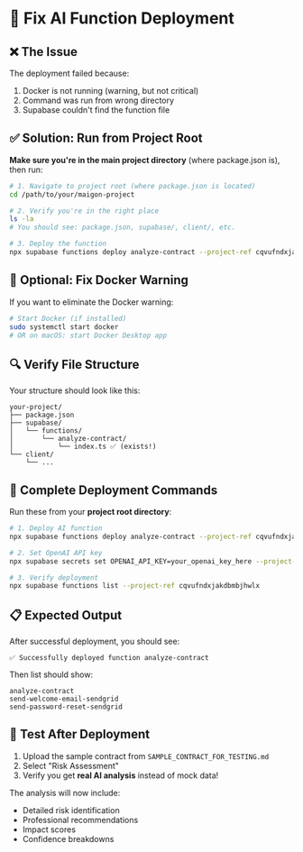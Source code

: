 # 🔧 Fix AI Function Deployment

## ❌ **The Issue**
The deployment failed because:
1. Docker is not running (warning, but not critical)
2. Command was run from wrong directory
3. Supabase couldn't find the function file

## ✅ **Solution: Run from Project Root**

**Make sure you're in the main project directory** (where package.json is), then run:

```bash
# 1. Navigate to project root (where package.json is located)
cd /path/to/your/maigon-project

# 2. Verify you're in the right place
ls -la
# You should see: package.json, supabase/, client/, etc.

# 3. Deploy the function
npx supabase functions deploy analyze-contract --project-ref cqvufndxjakdbmbjhwlx
```

## 🐳 **Optional: Fix Docker Warning**

If you want to eliminate the Docker warning:
```bash
# Start Docker (if installed)
sudo systemctl start docker
# OR on macOS: start Docker Desktop app
```

## 🔍 **Verify File Structure**

Your structure should look like this:
```
your-project/
├── package.json
├── supabase/
│   └── functions/
│       └── analyze-contract/
│           └── index.ts ✅ (exists!)
└── client/
    └── ...
```

## 🚀 **Complete Deployment Commands**

Run these from your **project root directory**:

```bash
# 1. Deploy AI function
npx supabase functions deploy analyze-contract --project-ref cqvufndxjakdbmbjhwlx

# 2. Set OpenAI API key
npx supabase secrets set OPENAI_API_KEY=your_openai_key_here --project-ref cqvufndxjakdbmbjhwlx

# 3. Verify deployment
npx supabase functions list --project-ref cqvufndxjakdbmbjhwlx
```

## 📋 **Expected Output**

After successful deployment, you should see:
```
✅ Successfully deployed function analyze-contract
```

Then list should show:
```
analyze-contract
send-welcome-email-sendgrid  
send-password-reset-sendgrid
```

## 🧪 **Test After Deployment**

1. Upload the sample contract from `SAMPLE_CONTRACT_FOR_TESTING.md`
2. Select "Risk Assessment" 
3. Verify you get **real AI analysis** instead of mock data!

The analysis will now include:
- Detailed risk identification
- Professional recommendations  
- Impact scores
- Confidence breakdowns
